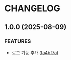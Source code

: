 # CHANGELOG

## 1.0.0 (2025-08-09)

### FEATURES

* 로그 기능 추가 ([fa4bf7a](https://github.com/confidential-nt/my-use-media-query/commit/fa4bf7aada41e054855aa98c2297cf34d755aef1))

